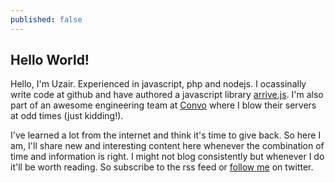```yaml
---
published: false
---
```








## Hello World!

Hello, I'm Uzair. Experienced in javascript, php and nodejs. I ocassinally write code at github and have authored a javascript library [arrive.js](https://github.com/uzairfarooq/arrive). I'm also part of an awesome engineering team at [Convo](https://www.convo.com) where I blow their servers at odd times (just kidding!).

I've learned a lot from the internet and think it's time to give back. So here I am, I'll share new and interesting content here whenever the combination of time and information is right. I might not blog consistently but whenever I do it'll be worth reading. So subscribe to the rss feed or [follow me](https://twitter.com/uzairfaruq) on twitter.
